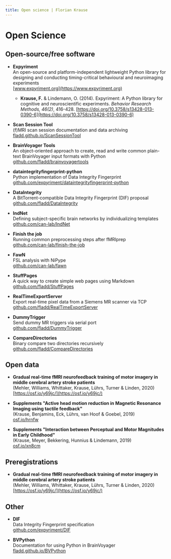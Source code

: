 ```yaml
---
title: Open science | Florian Krause
---
```


# Open Science

## Open-source/free software
* **Expyriment**  
  An open-source and platform-independent lightweight Python library for designing and conducting timing-critical behavioural and neuroimaging experiments  
  [www.expyriment.org](https://www.expyriment.org)

    * **Krause, F.** & Lindemann, O. (2014). Expyriment: A Python library for
cognitive and neuroscientific experiments. _Behavior Research Methods,
46(2)_, 416-428.
      [https://doi.org/10.3758/s13428-013-0390-6](https://doi.org/10.3758/s13428-013-0390-6)

* **Scan Session Tool**  
  (f)MRI scan session documentation and data archiving  
  [fladd.github.io/ScanSessionTool](http://fladd.github.io/ScanSessionTool)
  
* **BrainVoyager Tools**  
  An object-oriented approach to create, read and write common plain-text BrainVoyager input formats with Python  
  [github.com/fladd/brainvoyagertools](https://github.com/fladd/brainvoyagertools)
  
* **dataintegrityfingerprint-python**  
  Python implementation of Data Integrity Fingerprint  
  [github.com/expyriment/dataintegrityfingerprint-python](https://github.com/expyriment/dataintegrityfingerprint-python)
  
* **DataIntegrity**  
  A BitTorrent-compatible Data Integrity Fingerprint (DIF) proposal  
  [github.com/fladd/DataIntegrity](https://github.com/fladd/DataIntegrity)
  
* **IndNet**  
  Defining subject-specific brain networks by individualizing templates  
  [github.com/can-lab/IndNet](https://github.com/can-lab/IndNet)

* **Finish the job**  
  Running common preprocessing steps after fMRIprep  
  [github.com/can-lab/finish-the-job](https://github.com/can-lab/finish-the-job)
  
* **FawN**  
  FSL analysis with NiPype  
  [github.com/can-lab/fawn](https://github.com/can-lab/fawn)
  
* **StuffPages**  
  A quick way to create simple web pages using Markdown  
  [github.com/fladd/StuffPages](https://github.com/fladd/StuffPages)
  
* **RealTimeExportServer**  
  Export real-time pixel data from a Siemens MR scanner via TCP  
  [github.com/fladd/RealTimeExportServer](https://github.com/fladd/RealTimeExportServer)
  
* **DummyTrigger**  
  Send dummy MR triggers via serial port  
  [github.com/fladd/DummyTrigger](https://github.com/fladd/DummyTrigger)
  
* **CompareDirectories**  
  Binary compare two directories recursively  
  [github.com/fladd/CompareDirectories](https://github.com/fladd/CompareDirectories)

## Open data

* **Gradual real-time fMRI neurofeedback training of motor imagery in middle cerebral artery stroke patients**  
  (Mehler, Williams, Whittaker, Krause, Lührs, Turner & Linden, 2020)  
  [https://osf.io/y69jc/](https://osf.io/y69jc/)
  
* **Supplements "Active head motion reduction in Magnetic Resonance Imaging using tactile feedback"**  
  (Krause, Benjamins, Eck, Lührs, van Hoof & Goebel, 2019)  
  [osf.io/hrnfw](https://osf.io/hrnfw/)
  
* **Supplements "Interaction between Perceptual and Motor Magnitudes in Early Childhood"**  
  (Krause, Meyer, Bekkering, Hunnius & Lindemann, 2019)  
  [osf.io/xn8cm](https://osf.io/xn8cm/)

## Preregistrations
* **Gradual real-time fMRI neurofeedback training of motor imagery in middle cerebral artery stroke patients**  
  (Mehler, Williams, Whittaker, Krause, Lührs, Turner & Linden, 2020)  
  [https://osf.io/y69jc/](https://osf.io/y69jc/)
  
## Other
* **DIF**  
  Data Integrity Fingerprint specification  
  [github.com/expyriment/DIF](https://github.com/expyriment/DIF)

* **BVPython**  
  Documentation for using Python in BrainVoyager  
  [fladd.github.io/BVPython](https://fladd.github.io/BVPython)
